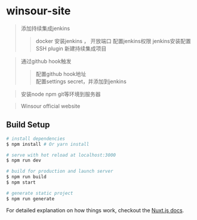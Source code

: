 # winsour-site
> 添加持续集成jenkins
>> docker
>> 安装jenkins ， 开放端口 
>> 配置jenkins权限
>> jenkins安装配置SSH plugin
>> 新建持续集成项目

> 通过github hook触发
>> 配置github hook地址  
>> 配置settings secret，并添加到jenkins

> 安装node npm git等环境到服务器


> Winsour official website

## Build Setup

``` bash
# install dependencies
$ npm install # Or yarn install

# serve with hot reload at localhost:3000
$ npm run dev

# build for production and launch server
$ npm run build
$ npm start

# generate static project
$ npm run generate
```

For detailed explanation on how things work, checkout the [Nuxt.js docs](https://github.com/nuxt/nuxt.js).
